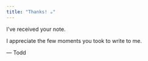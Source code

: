 ```yaml
---
title: "Thanks! ☕️"
---
```


I've received your note.

I appreciate the few moments you took to write to me.

— Todd
